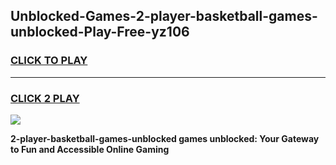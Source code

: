 
## Unblocked-Games-2-player-basketball-games-unblocked-Play-Free-yz106
<h3>
<a href="https://premium76.site?title=2-player-basketball-games-unblocked&ref=18A">CLICK TO PLAY</a></h3>
<hr>

<h3>
<a href="https://premium76.site?title=2-player-basketball-games-unblocked&ref=18A">CLICK 2 PLAY</a>
  
</h3>

<a href="https://premium76.site?title=2-player-basketball-games-unblocked&ref=18A"><img src="https://clearcache.store/games.png"></a>


**2-player-basketball-games-unblocked games unblocked: Your Gateway to Fun and Accessible Online Gaming**
